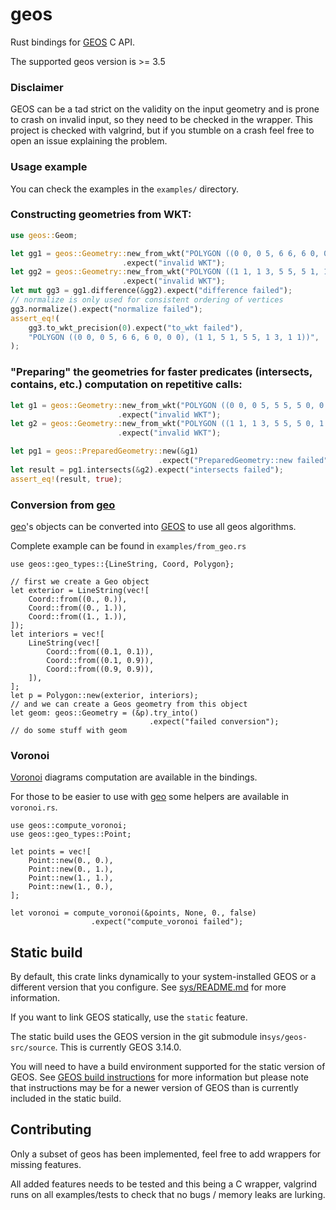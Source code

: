 # geos

Rust bindings for [GEOS](https://libgeos.org/) C API.

The supported geos version is >= 3.5

### Disclaimer

GEOS can be a tad strict on the validity on the input geometry and is prone to crash on invalid input, so they need to be checked in the wrapper.
This project is checked with valgrind, but if you stumble on a crash feel free to open an issue explaining the problem.

### Usage example

You can check the examples in the `examples/` directory.

### Constructing geometries from WKT:

```rust
use geos::Geom;

let gg1 = geos::Geometry::new_from_wkt("POLYGON ((0 0, 0 5, 6 6, 6 0, 0 0))")
                         .expect("invalid WKT");
let gg2 = geos::Geometry::new_from_wkt("POLYGON ((1 1, 1 3, 5 5, 5 1, 1 1))")
                         .expect("invalid WKT");
let mut gg3 = gg1.difference(&gg2).expect("difference failed");
// normalize is only used for consistent ordering of vertices
gg3.normalize().expect("normalize failed");
assert_eq!(
    gg3.to_wkt_precision(0).expect("to_wkt failed"),
    "POLYGON ((0 0, 0 5, 6 6, 6 0, 0 0), (1 1, 5 1, 5 5, 1 3, 1 1))",
);
```

### "Preparing" the geometries for faster predicates (intersects, contains, etc.) computation on repetitive calls:

```rust
let g1 = geos::Geometry::new_from_wkt("POLYGON ((0 0, 0 5, 5 5, 5 0, 0 0))")
                        .expect("invalid WKT");
let g2 = geos::Geometry::new_from_wkt("POLYGON ((1 1, 1 3, 5 5, 5 0, 1 1))")
                        .expect("invalid WKT");

let pg1 = geos::PreparedGeometry::new(&g1)
                                 .expect("PreparedGeometry::new failed");
let result = pg1.intersects(&g2).expect("intersects failed");
assert_eq!(result, true);
```

### Conversion from [geo](https://github.com/georust/geo)

[geo](https://github.com/georust/geo)'s objects can be converted into [GEOS](https://libgeos.org/)
to use all geos algorithms.

Complete example can be found in `examples/from_geo.rs`

```rust,ignore
use geos::geo_types::{LineString, Coord, Polygon};

// first we create a Geo object
let exterior = LineString(vec![
    Coord::from((0., 0.)),
    Coord::from((0., 1.)),
    Coord::from((1., 1.)),
]);
let interiors = vec![
    LineString(vec![
        Coord::from((0.1, 0.1)),
        Coord::from((0.1, 0.9)),
        Coord::from((0.9, 0.9)),
    ]),
];
let p = Polygon::new(exterior, interiors);
// and we can create a Geos geometry from this object
let geom: geos::Geometry = (&p).try_into()
                               .expect("failed conversion");
// do some stuff with geom
```

### Voronoi

[Voronoi](https://en.wikipedia.org/wiki/Voronoi_diagram) diagrams computation are available in the bindings.

For those to be easier to use with [geo](https://github.com/georust/geo) some helpers are available in `voronoi.rs`.

```rust,ignore
use geos::compute_voronoi;
use geos::geo_types::Point;

let points = vec![
    Point::new(0., 0.),
    Point::new(0., 1.),
    Point::new(1., 1.),
    Point::new(1., 0.),
];

let voronoi = compute_voronoi(&points, None, 0., false)
                  .expect("compute_voronoi failed");
```

## Static build

By default, this crate links dynamically to your system-installed GEOS or a
different version that you configure. See [sys/README.md](./sys/README.md) for
more information.

If you want to link GEOS statically, use the `static` feature.

The static build uses the GEOS version in the git submodule in`sys/geos-src/source`.
This is currently GEOS 3.14.0.

You will need to have a build environment supported for the static version of
GEOS. See [GEOS build instructions](https://libgeos.org/usage/download/#build-from-source)
for more information but please note that instructions may be for a newer
version of GEOS than is currently included in the static build.

## Contributing

Only a subset of geos has been implemented, feel free to add wrappers for missing features.

All added features needs to be tested and this being a C wrapper, valgrind runs on all examples/tests to check that
no bugs / memory leaks are lurking.
